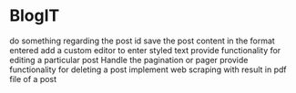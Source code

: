 # BlogIT
do something regarding the post id
save the post content in the format entered
add a custom editor to enter styled text
provide functionality for editing a particular post
Handle the pagination or pager
provide functionality for deleting a post
implement web scraping with result in pdf file of a post
